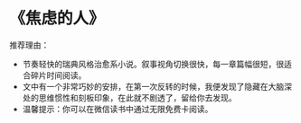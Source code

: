 # 《焦虑的人》


推荐理由：

- 节奏轻快的瑞典风格治愈系小说。叙事视角切换很快，每一章篇幅很短，很适合碎片时间阅读。
- 文中有一个非常巧妙的安排，在第一次反转的时候，我便发现了隐藏在大脑深处的思维惯性和刻板印象，在此就不剧透了，留给你去发现。
- 温馨提示：你可以在微信读书中通过无限免费卡阅读。